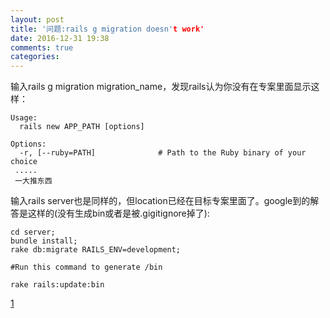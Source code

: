```yaml
---
layout: post
title: '问题:rails g migration doesn't work'
date: 2016-12-31 19:38
comments: true
categories: 
---
```

输入rails g migration migration_name，发现rails认为你没有在专案里面显示这样：
```
Usage:
  rails new APP_PATH [options]

Options:
  -r, [--ruby=PATH]              # Path to the Ruby binary of your choice
 .....
 一大推东西
```
输入rails server也是同样的，但location已经在目标专案里面了。google到的解答是这样的(没有生成bin或者是被.gigitignore掉了):
```
cd server;
bundle install;
rake db:migrate RAILS_ENV=development;

#Run this command to generate /bin

rake rails:update:bin

```
[1](https://github.com/yigit/dev-summit-architecture-demo/issues/3)